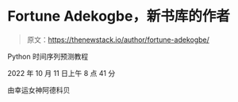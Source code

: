 # Fortune Adekogbe，新书库的作者

> 原文：<https://thenewstack.io/author/fortune-adekogbe/>

Python 时间序列预测教程

2022 年 10 月 11 日上午 8 点 41 分

由幸运女神阿德科贝